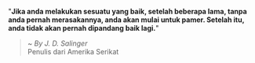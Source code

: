 "**Jika anda melakukan sesuatu yang baik, setelah beberapa lama, tanpa anda pernah merasakannya, anda akan mulai untuk pamer. Setelah itu, anda tidak akan pernah dipandang baik lagi.**"

> ~ _By J. D. Salinger_  
Penulis dari Amerika Serikat

